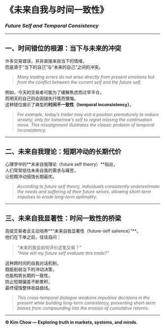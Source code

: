 # 《未来自我与时间一致性》  
### *Future Self and Temporal Consistency*

---

## 一、时间错位的根源：当下与未来的冲突  
许多交易错误，并非直接来自当下的情绪，  
而是源于“当下的自己”与“未来的自己”之间的冲突。  

> *Many trading errors do not arise directly from present emotions but from the conflict between the current self and the future self.*

例如，今天的交易者可能为了缓解焦虑而过早平仓，  
而明天的自己则会因错失行情而懊悔。  
这种错位揭示了典型的**时间不一致性（temporal inconsistency）**。  

> *For example, today’s trader may exit a position prematurely to reduce anxiety, only for tomorrow’s self to regret missing the continuation move. This misalignment illustrates the classic problem of temporal inconsistency.*

---

## 二、未来自我理论：短期冲动的长期代价  
心理学中的**未来自我理论（future self theory）**指出，  
人们常常低估未来自我的需求与痛苦，  
让短期冲动侵蚀长期最优。  

> *According to future self theory, individuals consistently underestimate the needs and suffering of their future selves, allowing short-term impulses to erode long-term optimality.*

---

## 三、未来自我显著性：时间一致性的桥梁  
高级交易者会主动培养**“未来自我显著性（future-self salience）”**。  
他们在下单之前，往往自问：  

> “未来的我会如何评价这笔交易？”  
> *“How will my future self evaluate this trade?”*

这种跨时间的自我对话机制，  
既能削弱当下的冲动决策，  
也能构筑长期的一致性，  
防止短期偏差不断累积，  
最终侵蚀整体收益曲线。  

> *This cross-temporal dialogue weakens impulsive decisions in the present while building long-term consistency, preventing short-term biases from compounding into the erosion of cumulative returns.*

---

**© Kim Chow — Exploring truth in markets, systems, and minds.**
